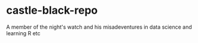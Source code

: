 # castle-black-repo
A member of the night's watch and his misadeventures in data science and learning R etc
